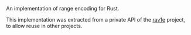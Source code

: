 An implementation of range encoding for Rust.

This implementation was extracted from a private API of the [rav1e](https://github.com/xiph/rav1e) project, to allow reuse in other projects.